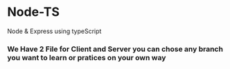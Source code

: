 # Node-TS
Node &amp; Express using typeScript

### We Have 2 File for Client and Server you can chose any branch you want to learn or pratices on your own way
